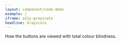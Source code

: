```yaml
---
layout: component/code-demo
example: /
iframe: a11y-grayscale
headline: Grayscale
---
```



How the buttons are viewed with total colour blindness.
